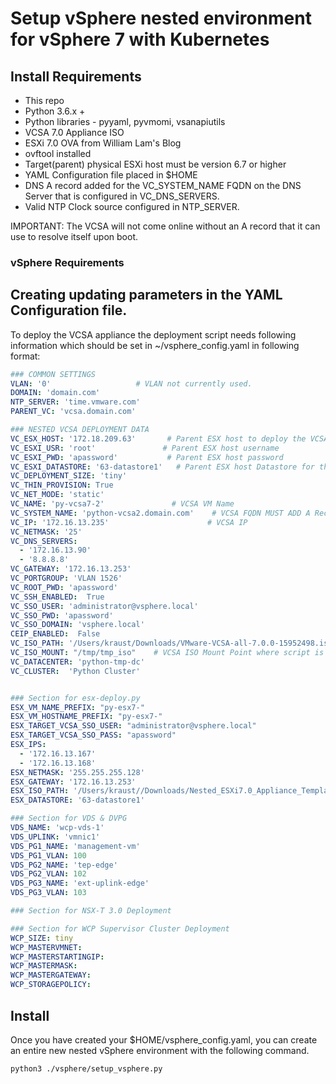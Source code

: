 # Setup vSphere nested environment for vSphere 7 with Kubernetes


## Install Requirements

- This repo 
- Python 3.6.x +
- Python libraries - pyyaml, pyvmomi, vsanapiutils
- VCSA 7.0 Appliance ISO
- ESXi 7.0 OVA from William Lam's Blog
- ovftool installed
- Target(parent) physical ESXi host must be version 6.7 or higher
- YAML Configuration file placed in $HOME
- DNS A record added for the VC_SYSTEM_NAME FQDN on the DNS Server that is configured in VC_DNS_SERVERS.
- Valid NTP Clock source configured in NTP_SERVER.

IMPORTANT:  The VCSA will not come online without an A record that it can use to resolve itself upon boot.

### vSphere Requirements


## Creating updating parameters in the YAML Configuration file.

To deploy the VCSA appliance the deployment script needs following information which should be set in ~/vsphere_config.yaml in following format:

``` yaml
### COMMON SETTINGS
VLAN: '0'                   # VLAN not currently used.
DOMAIN: 'domain.com'
NTP_SERVER: 'time.vmware.com'
PARENT_VC: 'vcsa.domain.com'

### NESTED VCSA DEPLOYMENT DATA
VC_ESX_HOST: '172.18.209.63'       # Parent ESX host to deploy the VCSA Appliance
VC_ESXI_USR: 'root'               # Parent ESX host username
VC_ESXI_PWD: 'apassword'           # Parent ESX host password
VC_ESXI_DATASTORE: '63-datastore1'   # Parent ESX host Datastore for the VCSA Appliance
VC_DEPLOYMENT_SIZE: 'tiny'
VC_THIN_PROVISION: True
VC_NET_MODE: 'static'
VC_NAME: 'py-vcsa7-2'               # VCSA VM Name
VC_SYSTEM_NAME: 'python-vcsa2.domain.com'    # VCSA FQDN MUST ADD A Rec to DNS
VC_IP: '172.16.13.235'                      # VCSA IP
VC_NETMASK: '25'
VC_DNS_SERVERS:
  - '172.16.13.90'
  - '8.8.8.8'
VC_GATEWAY: '172.16.13.253'
VC_PORTGROUP: 'VLAN 1526'
VC_ROOT_PWD: 'apassword'
VC_SSH_ENABLED:  True
VC_SSO_USER: 'administrator@vsphere.local'
VC_SSO_PWD: 'apassword'
VC_SSO_DOMAIN: 'vsphere.local'
CEIP_ENABLED:  False
VC_ISO_PATH: '/Users/kraust/Downloads/VMware-VCSA-all-7.0.0-15952498.iso'
VC_ISO_MOUNT: "/tmp/tmp_iso"    # VCSA ISO Mount Point where script is run
VC_DATACENTER: 'python-tmp-dc'
VC_CLUSTER:  'Python Cluster'


### Section for esx-deploy.py
ESX_VM_NAME_PREFIX: "py-esx7-"
ESX_VM_HOSTNAME_PREFIX: "py-esx7-"
ESX_TARGET_VCSA_SSO_USER: "administrator@vsphere.local"
ESX_TARGET_VCSA_SSO_PASS: "apassword"
ESX_IPS:
  - '172.16.13.167'
  - '172.16.13.168'
ESX_NETMASK: '255.255.255.128'
ESX_GATEWAY: '172.16.13.253'
ESX_ISO_PATH: '/Users/kraust//Downloads/Nested_ESXi7.0_Appliance_Template_v1.ova'
ESX_DATASTORE: '63-datastore1'

### Section for VDS & DVPG
VDS_NAME: 'wcp-vds-1'
VDS_UPLINK: 'vmnic1'
VDS_PG1_NAME: 'management-vm'
VDS_PG1_VLAN: 100
VDS_PG2_NAME: 'tep-edge'
VDS_PG2_VLAN: 102
VDS_PG3_NAME: 'ext-uplink-edge'
VDS_PG3_VLAN: 103

### Section for NSX-T 3.0 Deployment

### Section for WCP Supervisor Cluster Deployment
WCP_SIZE: tiny
WCP_MASTERVMNET: 
WCP_MASTERSTARTINGIP:
WCP_MASTERMASK:
WCP_MASTERGATEWAY: 
WCP_STORAGEPOLICY:


```

## Install 

Once you have created your $HOME/vsphere_config.yaml, you can create an entire new nested vSphere environment with the following command.

```shell
python3 ./vsphere/setup_vsphere.py
```

